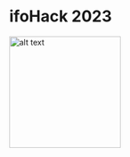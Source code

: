 # ifoHack 2023

<!---
![image info](./Visuals/ifoHack-EventBritebanner_mitDLR_devpost.png)
-->

<img src="file://./Visuals/ifoHack-EventBritebanner_mitDLR_devpost.png" alt="alt text" width="200"/>